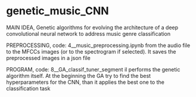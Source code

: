 # genetic_music_CNN
MAIN IDEA,
Genetic algorithms for evolving the architecture of a deep convolutional neural network to address music genre classification

PREPROCESSING,
code: 4__music_preprocessing.ipynb
from the audio file to the MFCCs images (or to the spectrogram if selected). It saves the preprocessed images in a json file

PROGRAM,
code: 8__GA_classif_tuner_segment
il performs the genetic algorithm itself. At the beginning the GA try to find the best hyperparameters for the CNN, than it applies the best one to the classification task



